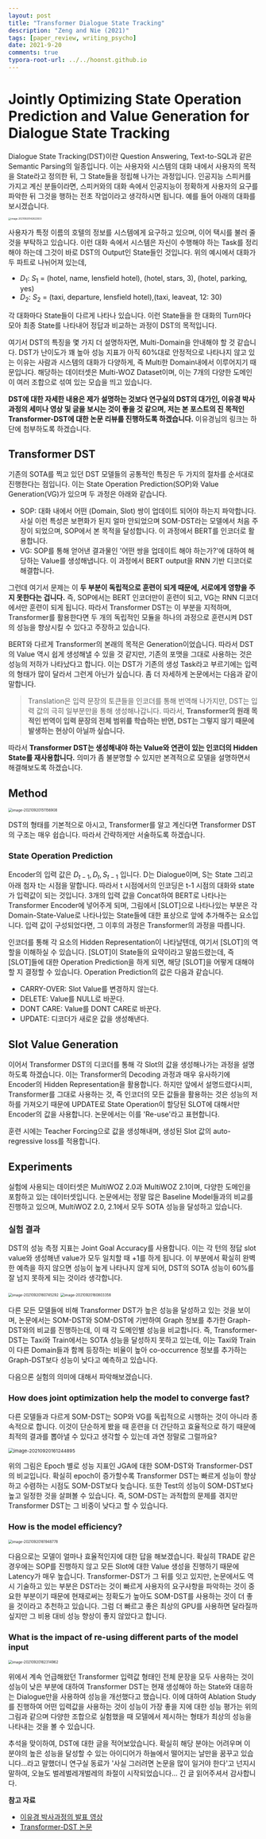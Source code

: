```yaml
---
layout: post
title: "Transformer Dialogue State Tracking"
description: "Zeng and Nie (2021)"
tags: [paper_review, writing_psycho]
date: 2021-9-20
comments: true
typora-root-url: ../../hoonst.github.io
---
```


# Jointly Optimizing State Operation Prediction and Value Generation for Dialogue State Tracking

Dialogue State Tracking(DST)이란 Question Answering, Text-to-SQL과 같은 Semantic Parsing의 일종입니다. 이는 사용자와 시스템의 대화 내에서 사용자의 목적을 State라고 정의한 뒤, 그 State들을 정립해 나가는 과정입니다. 인공지능 스피커를 가지고 계신 분들이라면, 스피커와의 대화 속에서 인공지능이 정확하게 사용자의 요구를 파악한 뒤 그것을 행하는 전초 작업이라고 생각하시면 됩니다. 예를 들어 아래의 대화를 보시겠습니다.

<img src="/assets/2021-09-20-Transformer-DST.assets/image-20210920142822933.png" alt="image-20210920142822933" style="zoom:33%;" />

사용자가 특정 이름의 호텔의 정보를 시스템에게 요구하고 있으며, 이어 택시를 불러 줄 것을 부탁하고 있습니다. 이런 대화 속에서 시스템은 자신이 수행해야 하는 Task를 정리해야 하는데 그것이 바로 DST의 Output인 State들인 것입니다. 위의 예시에서 대화가 두 파트로 나뉘어져 있는데,

* $D_1$: $S_1$ = (hotel, name, lensfield hotel), (hotel, stars, 3), (hotel, parking, yes)
* $D_2$: $S_2$ = (taxi, departure, lensfield hotel),(taxi, leaveat, 12: 30)

각 대화마다 State들이 다르게 나타나 있습니다. 이런 State들을 한 대화의 Turn마다 모아 최종 State를 나타내어 정답과 비교하는 과정이 DST의 목적입니다. 

여기서 DST의 특징을 몇 가지 더 설명하자면, Multi-Domain을 안내해야 할 것 같습니다. DST가 난이도가 꽤 높아 성능 지표가 아직 60%대로 안정적으로 나타나지 않고 있는 이유는 사람과 시스템의 대화가 다양하게, 즉 Multi한 Domain내에서 이루어지기 때문입니다. 해당하는 데이터셋은 Multi-WOZ Dataset이며, 이는 7개의 다양한 도메인이 여러 조합으로 섞여 있는 모습을 띄고 있습니다. 

**DST에 대한 자세한 내용은 제가 설명하는 것보다 연구실의 DST의 대가인, 이유경 박사과정의 세미나 영상 및 글을 보시는 것이 좋을 것 같으며, 저는 본 포스트의 진 목적인 Transformer-DST에 대한 논문 리뷰를 진행하도록 하겠습니다.** 이유경님의 링크는 하단에 첨부하도록 하겠습니다.

## Transformer DST

기존의 SOTA를 찍고 있던 DST 모델들의 공통적인 특징은 두 가지의 절차를 순서대로 진행한다는 점입니다. 이는 State Operation Prediction(SOP)와 Value Generation(VG)가 있으며 두 과정은 아래와 같습니다.

* SOP: 대화 내에서 어떤 (Domain, Slot) 쌍이 업데이트 되어야 하는지 파악합니다. 사실 이런 특성은 보편화가 된지 얼마 안되었으며 SOM-DST라는 모델에서 처음 주장이 되었으며, SOP에서 본 목적을 달성합니다. 이 과정에서 BERT를 인코더로 활용합니다.
* VG: SOP를 통해 얻어낸 결과물인 '어떤 쌍을 업데이트 해야 하는가?'에 대하여 해당하는 Value를 생성해냅니다. 이 과정에서 BERT output을 RNN 기반 디코더로 해결합니다. 

그런데 여기서 문제는 이 **두 부분이 독립적으로 훈련이 되게 때문에, 서로에게 영향을 주지 못한다는 겁니다.** 즉, SOP에서는 BERT 인코더만이 훈련이 되고, VG는 RNN 디코더에서만 훈련이 되게 됩니다. 따라서 Transformer DST는 이 부분을 지적하며, Transformer를 활용한다면 두 개의 독립적인 모듈을 하나의 과정으로 훈련시켜 DST의 성능을 향상시킬 수 있다고 주장하고 있습니다.

BERT와 다르게 Transformer의 본래의 목적은 Generation이었습니다. 따라서 DST의 Value 역시 쉽게 생성해낼 수 있을 것 같지만, 기존의 포맷을 그대로 사용하는 것은 성능의 저하가 나타났다고 합니다. 이는 DST가 기존의 생성 Task라고 부르기에는 입력의 형태가 많이 달라서 그런게 아닌가 싶습니다. 좀 더 자세하게 논문에서는 다음과 같이 말합니다.

> Translation은 입력 문장의 토큰들을 인코더를 통해 번역해 나가지만, DST는 입력 값의 극히 일부분만을 통해 생성해나갑니다. 따라서, **Transformer의 원래 목적인 번역이 입력 문장의 전체 범위를 학습하는 반면, DST는 그렇지 않기 때문에 발생하는 현상이 아닐까 싶습니다.** 

따라서 **Transformer DST는 생성해내야 하는 Value와 연관이 있는 인코더의 Hidden State를 재사용합니다.** 의미가 좀 불분명할 수 있지만 본격적으로 모델을 설명하면서 해결해보도록 하겠습니다. 

## Method

<img src="/assets/2021-09-20-Transformer-DST.assets/image-20210920151156908.png" alt="image-20210920151156908" style="zoom:50%;" />

DST의 형태를 기본적으로 아시고, Transformer를 알고 계신다면 Transformer DST의 구조는 매우 쉽습니다. 따라서 간략하게만 서술하도록 하겠습니다. 

### State Operation Prediction

Encoder의 입력 값은 $D_{t-1}, D_t, S_{t-1}$ 입니다. D는 Dialogue이며, S는 State 그리고 아래 첨자 t는 시점을 말합니다. 따라서 t 시점에서의 인코딩은 t-1 시점의 대화와 state가 입력값이 되는 것입니다. 3개의 입력 값을 Concat하여 BERT로 나타나는 Transformer Encoder에 넣어주게 되며, 그림에서 [SLOT]으로 나타나있는 부분은 각 Domain-State-Value로 나타나있는 State들에 대한 표상으로 앞에 추가해주는 요소입니다. 입력 값이 구성되었다면, 그 이후의 과정은 Transformer의 과정을 따릅니다.

인코더를 통해 각 요소의 Hidden Representation이 나타날텐데, 여기서 [SLOT]의 역할을 이해하실 수 있습니다. [SLOT]이 State들의 요약이라고 말씀드렸는데, 즉 [SLOT]들에 대한 Operation Prediction을 하게 되면, 해당 [SLOT]을 어떻게 대해야 할 지 결정할 수 있습니다.  Operation Prediction의 값은 다음과 같습니다.

* CARRY-OVER: Slot Value를 변경하지 않는다.
* DELETE: Value를 NULL로 바꾼다.
* DONT CARE: Value를 DONT CARE로 바꾼다. 
* UPDATE: 디코더가 새로운 값을 생성해낸다. 

## Slot Value Generation

이어서 Transformer DST의 디코더를 통해 각 Slot의 값을 생성해나가는 과정을 설명하도록 하겠습니다. 이는 Transformer의 Decoding 과정과 매우 유사하기에 Encoder의 Hidden Representation을 활용합니다. 하지만 앞에서 설명드렸다시피, Transformer를 그대로 사용하는 것, 즉 인코더의 모든 값들을 활용하는 것은 성능의 저하를 가져오기 때문에 UPDATE로 State  Operation이 할당된 SLOT에 대해서만 Encoder의 값을 사용합니다. 논문에서는 이를 'Re-use'라고 표현합니다. 

훈련 시에는 Teacher Forcing으로 값을 생성해내며, 생성된 Slot 값의 auto-regressive loss를 적용합니다. 

## Experiments

실험에 사용되는 데이터셋은 MultiWOZ 2.0과 MultiWOZ 2.1이며, 다양한 도메인을 포함하고 있는 데이터셋입니다. 논문에서는 정말 많은 Baseline Model들과의 비교를 진행하고 있으며, MultiWOZ 2.0, 2.1에서 모두 SOTA 성능을 달성하고 있습니다. 

### 실험 결과

DST의 성능 측정 지표는 Joint Goal Accuracy를 사용합니다. 이는 각 턴의 정답 slot value와 생성해낸 value가 모두 일치할 때 +1를 하게 됩니다. 이 부분에서 확실히 완벽한 예측을 하지 않으면 성능이 높게 나타나지 않게 되어, DST의 SOTA 성능이 60%를 잘 넘지 못하게 되는 것이라 생각합니다. 

<img src="/assets/2021-09-20-Transformer-DST.assets/image-20210920160745292.png" alt="image-20210920160745292" style="zoom:50%;" />

<img src="/assets/2021-09-20-Transformer-DST.assets/image-20210920160803358.png" alt="image-20210920160803358" style="zoom:50%;" />

다른 모든 모델들에 비해 Transformer DST가 높은 성능을 달성하고 있는 것을 보이며, 논문에서는 SOM-DST와 SOM-DST에 기반하여 Graph 정보를 추가한 Graph-DST와의 비교를 진행하는데, 이 때 각 도메인별 성능을 비교합니다. 즉, Transformer-DST는 Taxi와 Train에서는 SOTA 성능을 달성하지 못하고 있는데, 이는 Taxi와 Train이 다른 Domain들과 함께 등장하는 비율이 높아 co-occurrence 정보를 추가하는 Graph-DST보다 성능이 낮다고 예측하고 있습니다. 

다음으론 실험의 의미에 대해서 파악해보겠습니다. 

### How does joint optimization help the model to converge fast?

다른 모델들과 다르게 SOM-DST는 SOP와 VG를 독립적으로 시행하는 것이 아니라 종속적으로 합니다. 이것이 단순하게 봤을 때 훈련을 더 간단하고 효율적으로 하기 때문에 최적의 결과를 뽑아낼 수 있다고 생각할 수 있는데 과연 정말로 그럴까요?

<img src="/assets/2021-09-20-Transformer-DST.assets/image-20210920161244895.png" alt="image-20210920161244895" style="zoom:67%;" />

위의 그림은 Epoch 별로 성능 지표인 JGA에 대한 SOM-DST와 Transformer-DST의 비교입니다. 확실히 epoch이 증가할수록 Transformer DST는 빠르게 성능이 향상하고 수렴하는 시점도 SOM-DST보다 늦습니다. 또한 Test의 성능이 SOM-DST보다 높고 일정한 것을 살펴볼 수 있습니다. 즉, SOM-DST는 과적합의 문제를 겪지만 Transformer DST는 그 비중이 낮다고 할 수 있습니다. 

### How is the model efficiency?

<img src="/assets/2021-09-20-Transformer-DST.assets/image-20210920161948778.png" alt="image-20210920161948778" style="zoom:50%;" />

다음으로는 모델이 얼마나 효율적인지에 대한 답을 해보겠습니다. 확실히 TRADE 같은 경우에는 SOP를 진행하지 않고 모든 Slot에 대한 Value 생성을 진행하기 때문에 Latency가 매우 높습니다. Transformer-DST가 그 뒤를 잇고 있지만, 논문에서도 역시 기술하고 있는 부분은 DST라는 것이 빠르게 사용자의 요구사항을 파악하는 것이 중요한 부분이기 때문에 현재로써는 정확도가 높아도 SOM-DST를 사용하는 것이 더 좋을 것이라고 추천하고 있습니다. 그럼 더 빠르고 좋은 최상의 GPU를 사용하면 달라질까 싶지만 그 비용 대비 성능 향상이 좋지 않았다고 합니다. 

### What is the impact of re-using different parts of the model input

<img src="/assets/2021-09-20-Transformer-DST.assets/image-20210920162314962.png" alt="image-20210920162314962" style="zoom:50%;" />

위에서 계속 언급해왔던 Transformer 입력값 형태인 전체 문장을 모두 사용하는 것이 성능이 낮은 부분에 대하여 Transformer DST는 현재 생성해야 하는 State와 대응하는 Dialogue만을 사용하여 성능을 개선했다고 했습니다. 이에 대하여 Ablation Study를 진행하여 어떤 입력값을 사용하는 것이 성능이 가장 좋을 지에 대한 성능 평가는 위의 그림과 같으며 다양한 조합으로 실험했을 때 모델에서 제시하는 형태가 최상의 성능을 나타내는 것을 볼 수 있습니다. 



추석을 맞이하여, DST에 대한 글을 적어보았습니다. 확실히 해당 분야는 어려우며 이 분야의 높은 성능을 달성할 수 있는 아이디어가 하늘에서 떨어지는 날만을 꿈꾸고 있습니다...라고 말했더니 연구실 동료가 '사실 그러려면 논문을 많이 일거야 한다'고 넌지시 말하여, 오늘도 벌레벌레개벌레의 좌절이 시작되었습니다... 긴 글 읽어주셔서 감사합니다.

**참고 자료**

* [이유경 박사과정의 발표 영상](http://dsba.korea.ac.kr/seminar/?pageid=1&mod=document&target=member_display&keyword=yukyung%20lee&uid=1433)
* [Transformer-DST 논문](https://arxiv.org/abs/2010.14061)